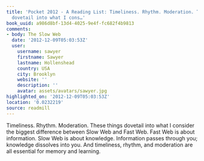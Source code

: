 ```yaml
---
title: 'Pocket 2012 - A Reading List: Timeliness. Rhythm. Moderation. These things
  dovetail into what I cons…'
book_uuid: a986d8bf-13d4-4025-9e4f-fc682f4b9813
comments:
- body: The Slow Web
  date: '2012-12-09T05:03:53Z'
  user:
    username: sawyer
    firstname: Sawyer
    lastname: Hollenshead
    country: USA
    city: Brooklyn
    website: ''
    description: ''
    avatar: assets/avatars/sawyer.jpg
highlighted_on: '2012-12-09T05:03:53Z'
location: '0.0232219'
source: readmill
---
```


Timeliness. Rhythm. Moderation. These things dovetail into what I consider the biggest difference between Slow Web and Fast Web. Fast Web is about information. Slow Web is about knowledge. Information passes through you; knowledge dissolves into you. And timeliness, rhythm, and moderation are all essential for memory and learning.